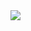 <a href='http://code.google.com/p/seek-for-android/wiki/SmartcardAPI'>
<img src='http://seek-for-android.googlecode.com/svn/wiki/img/SCAPI_modules.png' />
</a>
